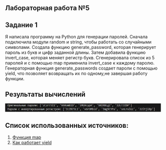﻿## Лабораторная работа №5

## Задание 1
Я написала программу на Python для генерации паролей. Сначала подключила модули random и string, чтобы работать со случайными символами. Создала функцию generate_password, которая генерирует пароль из букв и цифр заданной длины. Затем добавила функцию invert_case, которая меняет регистр букв.
Сгенерировала список из 5 паролей и с помощью map применила invert_case к каждому паролю. Генераторная функция generate_passwords создает пароли с помощью yield, что позволяет возвращать их по одному,не завершая работу функции.

## Результаты вычислений
![alt text](image.png)
## Список использованных источников:
1. [Функция map](https://docs.python.org/3/howto/functional.html)
2. [Как работает yield](https://www.google.com/url?sa=t&source=web&rct=j&opi=89978449&url=https://sky.pro/wiki/python/chto-takoe-yield-v-python-i-kak-ego-ispolzovat/&ved=2ahUKEwj5tZyGvIaMAxVRIBAIHZpUIGAQFnoECBUQAQ&usg=AOvVaw39LaXeVkdZrkvWhfdnYQF3)
